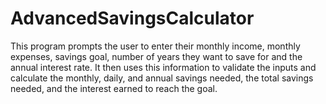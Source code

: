 # AdvancedSavingsCalculator
This program prompts the user to enter their monthly income, monthly expenses, savings goal, number of years they want to save for and the annual interest rate. It then uses this information to validate the inputs and calculate the monthly, daily, and annual savings needed, the total savings needed, and the interest earned to reach the goal.
